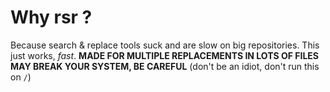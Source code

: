 # Why rsr ?
Because search & replace tools suck and are slow on big repositories.
This just works, *fast*.
**MADE FOR MULTIPLE REPLACEMENTS IN LOTS OF FILES**
**MAY BREAK YOUR SYSTEM, BE CAREFUL** (don't be an idiot, don't run this on `/`)
